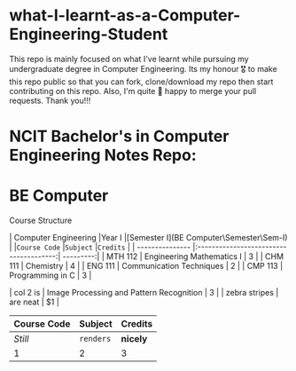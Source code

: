 # what-I-learnt-as-a-Computer-Engineering-Student
This repo is mainly focused on what I've learnt while pursuing my undergraduate degree in Computer Engineering. Its my honour 🎖 to make this repo public so that you can fork,  clone/download my repo then start contributing on this repo. Also, I'm quite 🙂 happy to merge your pull requests. Thank you!!!

# NCIT Bachelor's in Computer Engineering Notes Repo:

# BE Computer
<!-- Bachelor's in Computer Engineering -->
Course Structure

| Computer Engineering    |Year I                          |[Semester I](BE Computer\Semester\Sem-I)          |
|`Course Code`    |`Subject`                               |`Credits`  |
| --------------- |:--------------------------------------:| ---------:|
| MTH 112         | Engineering Mathematics I              |      3    |
| CHM 111         | Chemistry                              |      4    |
| ENG 111         | Communication Techniques               |      2    |
| CMP 113         | Programming in C                       |      3    |



| col 2 is      | Image Processing and Pattern Recognition |      3    |
| zebra stripes | are neat      |    $1 |



Course Code | Subject | Credits
--- | --- | ---
*Still* | `renders` | **nicely**
1 | 2 | 3